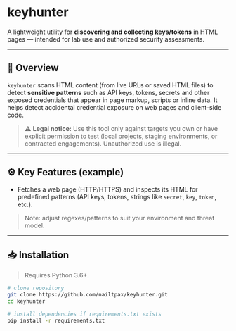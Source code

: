 # keyhunter

A lightweight utility for **discovering and collecting keys/tokens** in HTML pages — intended for lab use and authorized security assessments.  

---

## 🔎 Overview

`keyhunter` scans HTML content (from live URLs or saved HTML files) to detect **sensitive patterns** such as API keys, tokens, secrets and other exposed credentials that appear in page markup, scripts or inline data. It helps detect accidental credential exposure on web pages and client-side code.

> ⚠️ **Legal notice:** Use this tool only against targets you own or have explicit permission to test (local projects, staging environments, or contracted engagements). Unauthorized use is illegal.

---

## ⚙️ Key Features (example)

- Fetches a web page (HTTP/HTTPS) and inspects its HTML for predefined patterns (API keys, tokens, strings like `secret`, `key`, `token`, etc.).  

> Note: adjust regexes/patterns to suit your environment and threat model.

---

## 📥 Installation

> Requires Python 3.6+.

```bash
# clone repository
git clone https://github.com/nailtpax/keyhunter.git
cd keyhunter

# install dependencies if requirements.txt exists
pip install -r requirements.txt
